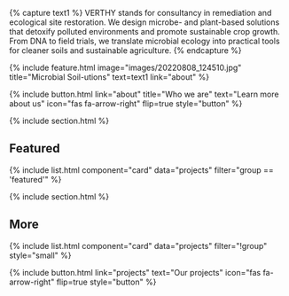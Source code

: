 ---
---

{% capture text1 %}
VERTHY stands for consultancy in  remediation and ecological site restoration. We design microbe- and plant-based solutions that detoxify polluted environments and promote sustainable crop growth. From DNA to field trials, we translate microbial ecology into practical tools for cleaner soils and sustainable agriculture.
{% endcapture %}

{% 
  include feature.html
  image="images/20220808_124510.jpg"
  title="Microbial Soil-utions"
  text=text1
  link="about"
%}

<div class="center">
  {%
    include button.html
    link="about"
    title="Who we are"
    text="Learn more about us"
    icon="fas fa-arrow-right"
    flip=true
    style="button"
  %}
</div>

{% include section.html %}

## Featured
{% include list.html component="card" data="projects" filter="group == 'featured'" %}

{% include section.html %}

## More
{% include list.html component="card" data="projects" filter="!group" style="small" %}

<div class="center">
  {%
    include button.html
    link="projects"
    text="Our projects"
    icon="fas fa-arrow-right"
    flip=true
    style="button"
  %}
